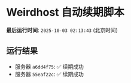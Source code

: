 # Weirdhost 自动续期脚本

**最后运行时间**: `2025-10-03 02:13:43` (北京时间)

## 运行结果

- 服务器 `a6dd4f75`: ✅ 续期成功
- 服务器 `55eaf22c`: ✅ 续期成功
